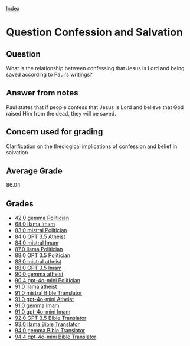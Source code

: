 
[Index](../../index.md)
# Question Confession and Salvation
## Question
What is the relationship between confessing that Jesus is Lord and being saved according to Paul's writings?

## Answer from notes
Paul states that if people confess that Jesus is Lord and believe that God raised Him from the dead, they will be saved.

## Concern used for grading
Clarification on the theological implications of confession and belief in salvation

## Average Grade
86.04

## Grades
 * [42.0 gemma Politician](../answers/gemma_Politician/Confession_and_Salvation.md)
 * [68.0 llama Imam](../answers/llama_Imam/Confession_and_Salvation.md)
 * [83.0 mistral Politician](../answers/mistral_Politician/Confession_and_Salvation.md)
 * [84.0 GPT 3.5 Atheist](../answers/GPT_3.5_Atheist/Confession_and_Salvation.md)
 * [84.0 mistral Imam](../answers/mistral_Imam/Confession_and_Salvation.md)
 * [87.0 llama Politician](../answers/llama_Politician/Confession_and_Salvation.md)
 * [88.0 GPT 3.5 Politician](../answers/GPT_3.5_Politician/Confession_and_Salvation.md)
 * [88.0 mistral atheist](../answers/mistral_atheist/Confession_and_Salvation.md)
 * [88.0 GPT 3.5 Imam](../answers/GPT_3.5_Imam/Confession_and_Salvation.md)
 * [90.0 gemma atheist](../answers/gemma_atheist/Confession_and_Salvation.md)
 * [90.4 gpt-4o-mini Politician](../answers/gpt-4o-mini_Politician/Confession_and_Salvation.md)
 * [91.0 llama atheist](../answers/llama_atheist/Confession_and_Salvation.md)
 * [91.0 mistral Bible Translator](../answers/mistral_Bible_Translator/Confession_and_Salvation.md)
 * [91.0 gpt-4o-mini Atheist](../answers/gpt-4o-mini_Atheist/Confession_and_Salvation.md)
 * [91.0 gemma Imam](../answers/gemma_Imam/Confession_and_Salvation.md)
 * [91.0 gpt-4o-mini Imam](../answers/gpt-4o-mini_Imam/Confession_and_Salvation.md)
 * [92.0 GPT 3.5 Bible Translator](../answers/GPT_3.5_Bible_Translator/Confession_and_Salvation.md)
 * [93.0 llama Bible Translator](../answers/llama_Bible_Translator/Confession_and_Salvation.md)
 * [94.0 gemma Bible Translator](../answers/gemma_Bible_Translator/Confession_and_Salvation.md)
 * [94.4 gpt-4o-mini Bible Translator](../answers/gpt-4o-mini_Bible_Translator/Confession_and_Salvation.md)
